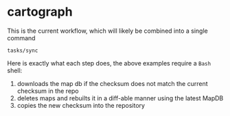 # cartograph

This is the current workflow, which will likely be combined into a single command

```
tasks/sync
```

Here is exactly what each step does, the above examples require a `Bash` shell:

1. downloads the map db if the checksum does not match the current checksum in the repo
2. deletes maps and rebuilts it in a diff-able manner using the latest MapDB
3. copies the new checksum into the repository